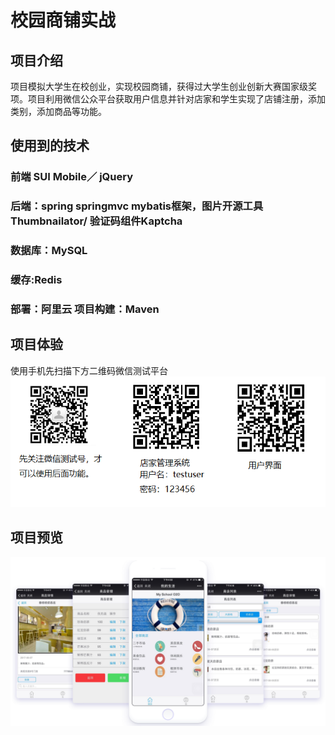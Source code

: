 # 校园商铺实战
## 项目介绍
项目模拟大学生在校创业，实现校园商铺，获得过大学生创业创新大赛国家级奖项。项目利用微信公众平台获取用户信息并针对店家和学生实现了店铺注册，添加类别，添加商品等功能。
## 使用到的技术
### 前端 SUI Mobile／ jQuery
### 后端：spring springmvc mybatis框架，图片开源工具 Thumbnailator/ 验证码组件Kaptcha
### 数据库：MySQL 
### 缓存:Redis
### 部署：阿里云 项目构建：Maven
## 项目体验
使用手机先扫描下方二维码微信测试平台
 ![image](https://github.com/LIKE-HUB/scholShop/blob/master/imgFolder/public.png)
## 项目预览
 ![image](https://github.com/LIKE-HUB/scholShop/blob/master/imgFolder/image.png)
